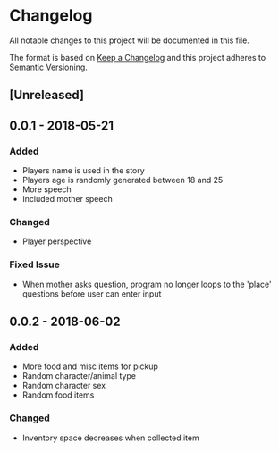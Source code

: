 # Changelog
All notable changes to this project will be documented in this file.

The format is based on [Keep a Changelog](http://keepachangelog.com/en/1.0.0/)
and this project adheres to [Semantic Versioning](http://semver.org/spec/v2.0.0.html).

## [Unreleased]

## 0.0.1 - 2018-05-21
### Added
- Players name is used in the story
- Players age is randomly generated between 18 and 25
- More speech
- Included mother speech

### Changed
- Player perspective

### Fixed Issue
- When mother asks question, program no longer loops to the 'place' questions before user can enter input

## 0.0.2 - 2018-06-02
### Added
- More food and misc items for pickup
- Random character/animal type
- Random character sex
- Random food items

### Changed
- Inventory space decreases when collected item
